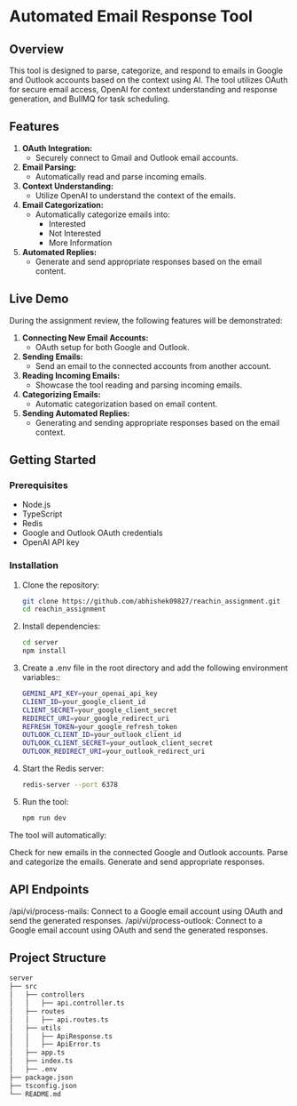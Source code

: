 # Automated Email Response Tool

## Overview
This tool is designed to parse, categorize, and respond to emails in Google and Outlook accounts based on the context using AI. The tool utilizes OAuth for secure email access, OpenAI for context understanding and response generation, and BullMQ for task scheduling.

## Features
1. **OAuth Integration:**
   - Securely connect to Gmail and Outlook email accounts.
2. **Email Parsing:**
   - Automatically read and parse incoming emails.
3. **Context Understanding:**
   - Utilize OpenAI to understand the context of the emails.
4. **Email Categorization:**
   - Automatically categorize emails into:
     - Interested
     - Not Interested
     - More Information
5. **Automated Replies:**
   - Generate and send appropriate responses based on the email content.

## Live Demo
During the assignment review, the following features will be demonstrated:
1. **Connecting New Email Accounts:**
   - OAuth setup for both Google and Outlook.
2. **Sending Emails:**
   - Send an email to the connected accounts from another account.
3. **Reading Incoming Emails:**
   - Showcase the tool reading and parsing incoming emails.
4. **Categorizing Emails:**
   - Automatic categorization based on email content.
5. **Sending Automated Replies:**
   - Generating and sending appropriate responses based on the email context.

## Getting Started

### Prerequisites
- Node.js
- TypeScript
- Redis
- Google and Outlook OAuth credentials
- OpenAI API key

### Installation
1. Clone the repository:
   ```bash
   git clone https://github.com/abhishek09827/reachin_assignment.git
   cd reachin_assignment

2. Install dependencies:
   ```bash
   cd server
   npm install
   
3. Create a .env file in the root directory and add the following environment variables::
   ```bash
   GEMINI_API_KEY=your_openai_api_key
   CLIENT_ID=your_google_client_id
   CLIENT_SECRET=your_google_client_secret
   REDIRECT_URI=your_google_redirect_uri
   REFRESH_TOKEN=your_google_refresh_token
   OUTLOOK_CLIENT_ID=your_outlook_client_id
   OUTLOOK_CLIENT_SECRET=your_outlook_client_secret
   OUTLOOK_REDIRECT_URI=your_outlook_redirect_uri
   
4. Start the Redis server:
   ```bash
   redis-server --port 6378
   
5. Run the tool:
   ```bash
   npm run dev

The tool will automatically:

Check for new emails in the connected Google and Outlook accounts.
Parse and categorize the emails.
Generate and send appropriate responses.

## API Endpoints
/api/vi/process-mails: Connect to a Google email account using OAuth and send the generated responses.
/api/vi/process-outlook: Connect to a Google email account using OAuth and send the generated responses.

## Project Structure
```bash
server
├── src
│   ├── controllers
│   │   ├── api.controller.ts
│   ├── routes
│   │   ├── api.routes.ts
│   ├── utils
│   │   ├── ApiResponse.ts
│   │   ├── ApiError.ts
│   ├── app.ts
│   ├── index.ts
│   ├── .env
├── package.json
├── tsconfig.json
└── README.md

